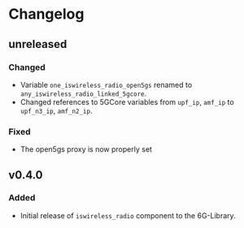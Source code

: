 # Changelog

## unreleased
### Changed
- Variable `one_iswireless_radio_open5gs` renamed to `any_iswireless_radio_linked_5gcore`.
- Changed references to 5GCore variables from `upf_ip`, `amf_ip` to `upf_n3_ip`, `amf_n2_ip`.
### Fixed
- The open5gs proxy is now properly set


## v0.4.0
### Added
- Initial release of `iswireless_radio` component to the 6G-Library. 
